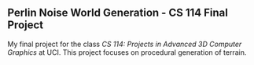 ## Perlin Noise World Generation - CS 114 Final Project

My final project for the class _CS 114: Projects in Advanced 3D Computer Graphics_ at UCI. This project focuses on procedural generation of terrain.
